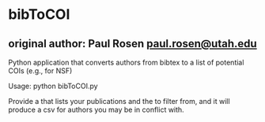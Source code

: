 # bibToCOI
## original author: Paul Rosen <paul.rosen@utah.edu>

Python application that converts authors from bibtex to a list of potential COIs (e.g., for NSF)

Usage: python bibToCOI.py <year> <bibfile>

Provide a <bibfile> that lists your publications and the <year> to filter from, and it will produce a csv for authors you may be in conflict with.
